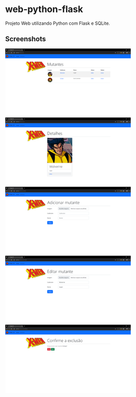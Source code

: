 # web-python-flask
Projeto Web utilizando Python com Flask e SQLite.


## Screenshots
<img src="https://github.com/rlhorochovec/web-python-flask/blob/develop/screenshots/lista.PNG" width="400" /> <img src="https://github.com/rlhorochovec/web-python-flask/blob/develop/screenshots/detalhes.PNG" width="400" /> <img src="https://github.com/rlhorochovec/web-python-flask/blob/develop/screenshots/novo.PNG" width="400" /> <img src="https://github.com/rlhorochovec/web-python-flask/blob/develop/screenshots/editar.PNG" width="400" /> <img src="https://github.com/rlhorochovec/web-python-flask/blob/develop/screenshots/excluir.PNG" width="400" />
